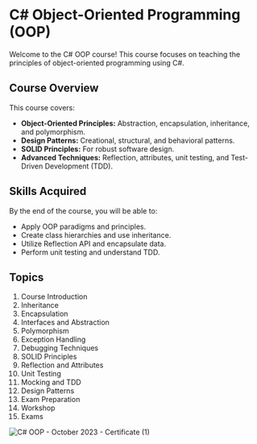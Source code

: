 # C# Object-Oriented Programming (OOP)

Welcome to the C# OOP course! This course focuses on teaching the principles of object-oriented programming using C#.

## Course Overview

This course covers:
- **Object-Oriented Principles:** Abstraction, encapsulation, inheritance, and polymorphism.
- **Design Patterns:** Creational, structural, and behavioral patterns.
- **SOLID Principles:** For robust software design.
- **Advanced Techniques:** Reflection, attributes, unit testing, and Test-Driven Development (TDD).

## Skills Acquired

By the end of the course, you will be able to:
- Apply OOP paradigms and principles.
- Create class hierarchies and use inheritance.
- Utilize Reflection API and encapsulate data.
- Perform unit testing and understand TDD.

## Topics

1. Course Introduction
2. Inheritance
3. Encapsulation
4. Interfaces and Abstraction
5. Polymorphism
6. Exception Handling
7. Debugging Techniques
8. SOLID Principles
9. Reflection and Attributes
10. Unit Testing
11. Mocking and TDD
12. Design Patterns
13. Exam Preparation
14. Workshop
15. Exams

![C# OOP - October 2023 - Certificate (1)](https://github.com/IvanAbadzhiev01/CSharp-OOP/assets/107812744/51215c75-195d-4804-a18c-9cad50b0d979)
